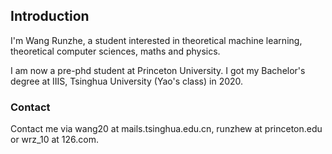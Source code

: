 
## Introduction

I'm Wang Runzhe, a student interested in theoretical machine learning, theoretical computer sciences, maths and physics. 

I am now a pre-phd student at Princeton University. I got my Bachelor's degree at IIIS, Tsinghua University (Yao's class) in 2020. 

### Contact

Contact me via wang20 at mails.tsinghua.edu.cn, runzhew at princeton.edu or wrz_10 at 126.com.
